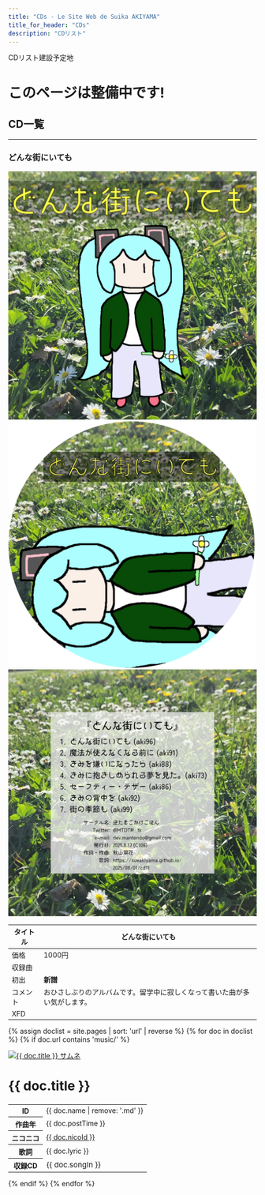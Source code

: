 ```yaml
---
title: "CDs - Le Site Web de Suika AKIYAMA"
title_for_header: "CDs"
description: "CDリスト"
---
```


CDリスト建設予定地

# このページは整備中です!

<h2 id="おしながき">CD一覧</h2>
<hr>

<h3 id="どんな街にいても">どんな街にいても</h3>

<div>
<div class="song-block">
    <div class="cds-float-left">
        <img src="cds/images/cd10_a.webp" alt="どんな街にいても ジャケット" class="cds-first-image">
        <img src="cds/images/cd10_c.webp" alt="どんな街にいても　レーベル" class="cds-second-image">
        <img src="cds/images/cd10_b.webp" alt="どんな街にいても　ジャケット裏" class="cds-third-image">
    </div>
    <table class="cds-float-right">
        <thead>
            <tr>
                <th>タイトル</th>
                <th>どんな街にいても</th>
            </tr>
        </thead>
        <tbody>
            <tr>
                <td>価格</td>
                <td>1000円</td>
            </tr>
            <tr>
                <td>収録曲</td>
                <td>
                </td>
            </tr>
            <tr>
                <td>初出</td>
                <td><b>新譜</b></td>
            </tr>
            <tr>
                <td>コメント</td>
                <td>おひさしぶりのアルバムです。留学中に寂しくなって書いた曲が多い気がします。</td>
            </tr>
            <tr>
                <td>XFD</td>
                <td>
                </td>
            </tr>
        </tbody>
    </table>
</div>



</div>

<!-- Auto-List Test -->
<div class="grid">
  
{% assign doclist = site.pages | sort: 'url' | reverse %}
  {% for doc in doclist %}
    {% if doc.url contains 'music/' %}
      <div class="item">
        <a href="{{ doc.url | remove: '.html' }}">
          <img class="float-left" src="{{ doc.image }}" alt="{{ doc.title }} サムネ">
        </a> 
        <h2 class="float-right" style="font-size:26px;">{{ doc.title }}</h2>
        <table class="float-right">
          <tr>
            <th>ID</th>
            <td>{{ doc.name | remove: '.md' }}</td>
          </tr>
          <tr>
            <th>作曲年</th>
            <td>{{ doc.postTime }}</td>
          </tr>
          <tr>
            <th>ニコニコ</th>
            <td><a href="https://www.nicovideo.jp/watch/{{ doc.nicoId }}" target="_blank">{{ doc.nicoId }}</a></td>
          </tr>
          <tr>
            <th>歌詞</th>
            <td>{{ doc.lyric }}</td>
          </tr>
          <tr>
            <th>収録CD</th>
            <td style="font-size:15px;">{{ doc.songIn }}</td>
          </tr>
        </table>
      </div>
    {% endif %}
  {% endfor %}

</div>
<!-- Auto-List Test End -->
